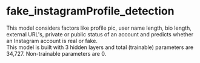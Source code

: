 # fake_instagramProfile_detection
This model considers factors like profile pic, user name length, bio length, external URL's, private or public status of an account and predicts whether an Instagram account is real or fake.<br>
This model is built with 3 hidden layers and total (trainable) parameters are 34,727. Non-trainable parameters are 0.<br>
